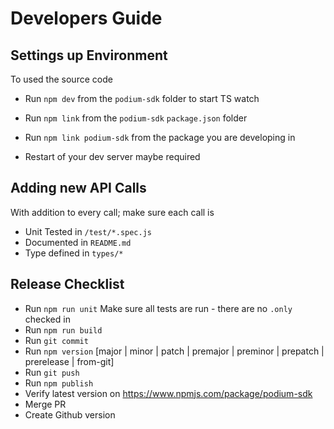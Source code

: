 # Developers Guide

## Settings up Environment

To used the source code
- Run `npm dev` from the `podium-sdk` folder to start TS watch 
- Run `npm link` from the `podium-sdk` `package.json` folder  
- Run `npm link podium-sdk` from the package you are developing in

- Restart of your dev server maybe required

## Adding new API Calls

With addition to every call; make sure each call is 
- Unit Tested in `/test/*.spec.js`
- Documented in `README.md`
- Type defined in `types/*`

## Release Checklist

- Run `npm run unit` Make sure all tests are run - there are no `.only` checked in
- Run `npm run build`
- Run `git commit`
- Run `npm version` [major | minor | patch | premajor | preminor | prepatch | prerelease | from-git]
- Run `git push`
- Run `npm publish`
- Verify latest version on https://www.npmjs.com/package/podium-sdk
- Merge PR
- Create Github version
